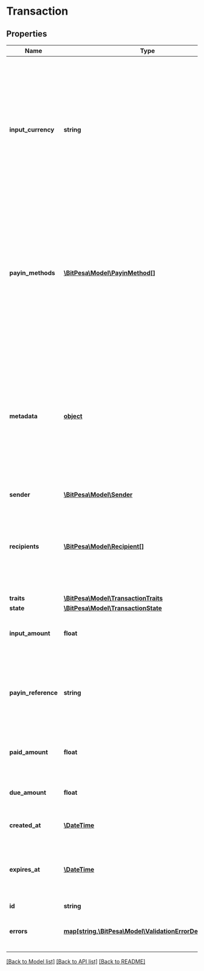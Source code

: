 # Transaction

## Properties
Name | Type | Description | Notes
------------ | ------------- | ------------- | -------------
**input_currency** | **string** | The input currency describes what currency the transaction will be paid in (3-character alpha ISO 4217 currency format). For example if you wish to create an EUR to NGN transaction then input currency should be set to EUR. | 
**payin_methods** | [**\BitPesa\Model\PayinMethod[]**](PayinMethod.md) | Allows setting alternative collections, where funding the transaction is done through alternative means and not via account balance.  For more information please see [Collections from senders](https://github.com/bitpesa/api-documentation/blob/master/additional-features.md#collections-from-senders) in the API documentation | [optional] 
**metadata** | [**object**](.md) | Additional metadata to store on the transaction. If you widh to store your local transaction ID, you should add it here inside a &#x60;sendRef&#x60; field, and we will return this value back to you in the daily transaction reports. | [optional] 
**sender** | [**\BitPesa\Model\Sender**](Sender.md) |  | 
**recipients** | [**\BitPesa\Model\Recipient[]**](Recipient.md) | The details of where the payment should go. although transactions can support paying out multiple recipients, usually one is provided. | 
**traits** | [**\BitPesa\Model\TransactionTraits**](TransactionTraits.md) |  | [optional] 
**state** | [**\BitPesa\Model\TransactionState**](TransactionState.md) |  | [optional] 
**input_amount** | **float** | The amount that was requested in the input currency | [optional] 
**payin_reference** | **string** | The reference number that has to be provided in case the transaction is not funded through account balance | [optional] 
**paid_amount** | **float** | The amount that was already paid in to the transaction | [optional] 
**due_amount** | **float** | The amount needed to be paid in for the transaction to get funded | [optional] 
**created_at** | [**\DateTime**](\DateTime.md) | The time the transaction was created | [optional] 
**expires_at** | [**\DateTime**](\DateTime.md) | The latest time when the transaction has to be funded, otherwise it will be cancelled | [optional] 
**id** | **string** |  | [optional] 
**errors** | [**map[string,\BitPesa\Model\ValidationErrorDescription[]]**](array.md) | The fields that have some problems and don&#39;t pass validation | [optional] 

[[Back to Model list]](../README.md#documentation-for-models) [[Back to API list]](../README.md#documentation-for-api-endpoints) [[Back to README]](../README.md)


